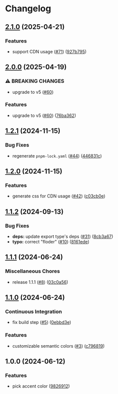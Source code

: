 # Changelog

## [2.1.0](https://github.com/catppuccin/daisyui/compare/v2.0.0...v2.1.0) (2025-04-21)


### Features

* support CDN usage ([#71](https://github.com/catppuccin/daisyui/issues/71)) ([927b795](https://github.com/catppuccin/daisyui/commit/927b795c9656928fe34d9b0d0ce4d55fa06d791f))

## [2.0.0](https://github.com/catppuccin/daisyui/compare/v1.2.1...v2.0.0) (2025-04-19)


### ⚠ BREAKING CHANGES

* upgrade to v5 ([#60](https://github.com/catppuccin/daisyui/issues/60))

### Features

* upgrade to v5 ([#60](https://github.com/catppuccin/daisyui/issues/60)) ([76ba362](https://github.com/catppuccin/daisyui/commit/76ba3624a453f74edca6dde16709d884a02e49a2))

## [1.2.1](https://github.com/catppuccin/daisyui/compare/v1.2.0...v1.2.1) (2024-11-15)


### Bug Fixes

* regenerate `pnpm-lock.yaml` ([#44](https://github.com/catppuccin/daisyui/issues/44)) ([446831c](https://github.com/catppuccin/daisyui/commit/446831c7f3d17334b2e3a0f8d7ffb0d3c9706306))

## [1.2.0](https://github.com/catppuccin/daisyui/compare/v1.1.2...v1.2.0) (2024-11-15)


### Features

* generate css for CDN usage ([#42](https://github.com/catppuccin/daisyui/issues/42)) ([c03cb0e](https://github.com/catppuccin/daisyui/commit/c03cb0e6eafc3d20c9d85c38a671a937d93a64c8))

## [1.1.2](https://github.com/catppuccin/daisyui/compare/v1.1.1...v1.1.2) (2024-09-13)


### Bug Fixes

* **deps:** update export type's deps ([#31](https://github.com/catppuccin/daisyui/issues/31)) ([8cb3a67](https://github.com/catppuccin/daisyui/commit/8cb3a672173460e0fa3e4001cbcccb266f88d036))
* **typo:** correct "floder" ([#10](https://github.com/catppuccin/daisyui/issues/10)) ([8161ede](https://github.com/catppuccin/daisyui/commit/8161edea01be235237db551459008164ff091247))

## [1.1.1](https://github.com/catppuccin/daisyui/compare/v1.1.0...v1.1.1) (2024-06-24)


### Miscellaneous Chores

* release 1.1.1 ([#8](https://github.com/catppuccin/daisyui/issues/8)) ([03c0a56](https://github.com/catppuccin/daisyui/commit/03c0a561dc9ff87491c053bda9f3985bff764d15))

## [1.1.0](https://github.com/catppuccin/daisyui/compare/v1.0.0...v1.1.0) (2024-06-24)

### Continuous Integration

* fix build step ([#5](https://github.com/catppuccin/daisyui/issues/5)) ([0ebbd3e](https://github.com/catppuccin/daisyui/commit/0ebbd3eca7605e14f60205a8f8987dc4c623c72e))

### Features

* customizable semantic colors ([#3](https://github.com/catppuccin/daisyui/issues/3)) ([c796819](https://github.com/catppuccin/daisyui/commit/c7968197356714931fab27b970d90783c6719a7a))

## 1.0.0 (2024-06-12)


### Features

* pick accent color ([9826912](https://github.com/catppuccin/daisyui/commit/982691251f7fe2e19a669d00c3a00a14e36ff040))

